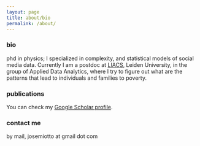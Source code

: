 ```yaml
---
layout: page
title: about/bio
permalink: /about/
---
```


### bio
phd in physics; I specialized in complexity, and statistical models of social media data.
Currently I am a postdoc at [LIACS](https://liacs.leidenuniv.nl), Leiden University, in the group
of Applied Data Analytics, where I try to figure out what are the patterns that lead to 
individuals and families to poverty.

### publications
You can check my [Google Scholar profile](http://scholar.google.com/citations?user=D50KqHgAAAAJ&hl=en).

### contact me
by mail, josemiotto at gmail dot com
